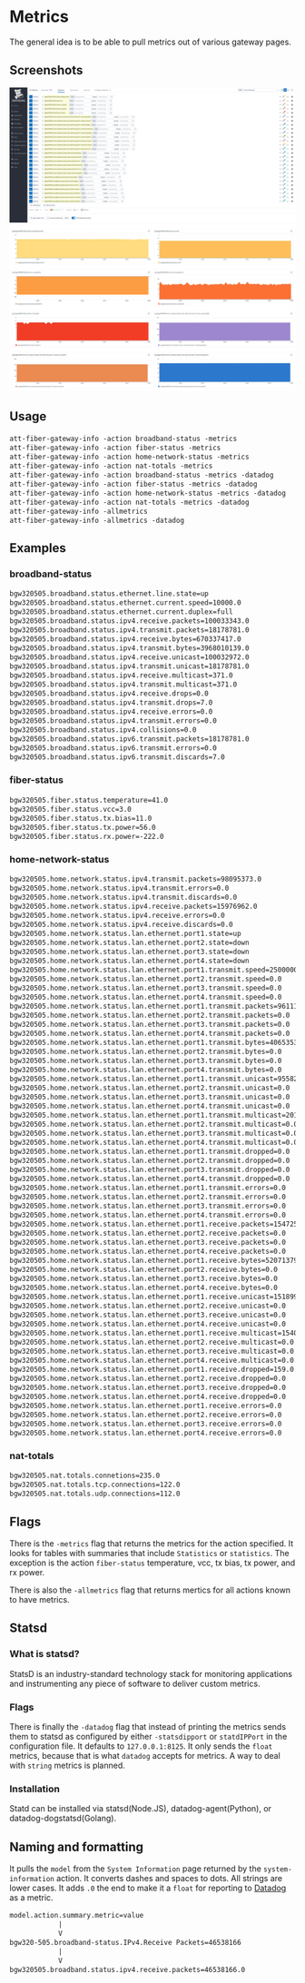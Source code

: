 # Metrics

The general idea is to be able to pull metrics out of various gateway pages.

## Screenshots
![First screenshot](/screenshots/datadog-metrics1.png)
![Second screenshot](/screenshots/datadog-metrics2.png)

## Usage
```
att-fiber-gateway-info -action broadband-status -metrics
att-fiber-gateway-info -action fiber-status -metrics
att-fiber-gateway-info -action home-network-status -metrics
att-fiber-gateway-info -action nat-totals -metrics
att-fiber-gateway-info -action broadband-status -metrics -datadog
att-fiber-gateway-info -action fiber-status -metrics -datadog
att-fiber-gateway-info -action home-network-status -metrics -datadog
att-fiber-gateway-info -action nat-totals -metrics -datadog
att-fiber-gateway-info -allmetrics
att-fiber-gateway-info -allmetrics -datadog
```

## Examples

### broadband-status
```
bgw320505.broadband.status.ethernet.line.state=up
bgw320505.broadband.status.ethernet.current.speed=10000.0
bgw320505.broadband.status.ethernet.current.duplex=full
bgw320505.broadband.status.ipv4.receive.packets=100033343.0
bgw320505.broadband.status.ipv4.transmit.packets=18178781.0
bgw320505.broadband.status.ipv4.receive.bytes=670337417.0
bgw320505.broadband.status.ipv4.transmit.bytes=3968010139.0
bgw320505.broadband.status.ipv4.receive.unicast=100032972.0
bgw320505.broadband.status.ipv4.transmit.unicast=18178781.0
bgw320505.broadband.status.ipv4.receive.multicast=371.0
bgw320505.broadband.status.ipv4.transmit.multicast=371.0
bgw320505.broadband.status.ipv4.receive.drops=0.0
bgw320505.broadband.status.ipv4.transmit.drops=7.0
bgw320505.broadband.status.ipv4.receive.errors=0.0
bgw320505.broadband.status.ipv4.transmit.errors=0.0
bgw320505.broadband.status.ipv4.collisions=0.0
bgw320505.broadband.status.ipv6.transmit.packets=18178781.0
bgw320505.broadband.status.ipv6.transmit.errors=0.0
bgw320505.broadband.status.ipv6.transmit.discards=7.0
```

### fiber-status
```
bgw320505.fiber.status.temperature=41.0
bgw320505.fiber.status.vcc=3.0
bgw320505.fiber.status.tx.bias=11.0
bgw320505.fiber.status.tx.power=56.0
bgw320505.fiber.status.rx.power=-222.0
```

### home-network-status
```
bgw320505.home.network.status.ipv4.transmit.packets=98095373.0
bgw320505.home.network.status.ipv4.transmit.errors=0.0
bgw320505.home.network.status.ipv4.transmit.discards=0.0
bgw320505.home.network.status.ipv4.receive.packets=15976962.0
bgw320505.home.network.status.ipv4.receive.errors=0.0
bgw320505.home.network.status.ipv4.receive.discards=0.0
bgw320505.home.network.status.lan.ethernet.port1.state=up
bgw320505.home.network.status.lan.ethernet.port2.state=down
bgw320505.home.network.status.lan.ethernet.port3.state=down
bgw320505.home.network.status.lan.ethernet.port4.state=down
bgw320505.home.network.status.lan.ethernet.port1.transmit.speed=2500000000.0
bgw320505.home.network.status.lan.ethernet.port2.transmit.speed=0.0
bgw320505.home.network.status.lan.ethernet.port3.transmit.speed=0.0
bgw320505.home.network.status.lan.ethernet.port4.transmit.speed=0.0
bgw320505.home.network.status.lan.ethernet.port1.transmit.packets=96111994.0
bgw320505.home.network.status.lan.ethernet.port2.transmit.packets=0.0
bgw320505.home.network.status.lan.ethernet.port3.transmit.packets=0.0
bgw320505.home.network.status.lan.ethernet.port4.transmit.packets=0.0
bgw320505.home.network.status.lan.ethernet.port1.transmit.bytes=4065353315.0
bgw320505.home.network.status.lan.ethernet.port2.transmit.bytes=0.0
bgw320505.home.network.status.lan.ethernet.port3.transmit.bytes=0.0
bgw320505.home.network.status.lan.ethernet.port4.transmit.bytes=0.0
bgw320505.home.network.status.lan.ethernet.port1.transmit.unicast=95582905.0
bgw320505.home.network.status.lan.ethernet.port2.transmit.unicast=0.0
bgw320505.home.network.status.lan.ethernet.port3.transmit.unicast=0.0
bgw320505.home.network.status.lan.ethernet.port4.transmit.unicast=0.0
bgw320505.home.network.status.lan.ethernet.port1.transmit.multicast=201313.0
bgw320505.home.network.status.lan.ethernet.port2.transmit.multicast=0.0
bgw320505.home.network.status.lan.ethernet.port3.transmit.multicast=0.0
bgw320505.home.network.status.lan.ethernet.port4.transmit.multicast=0.0
bgw320505.home.network.status.lan.ethernet.port1.transmit.dropped=0.0
bgw320505.home.network.status.lan.ethernet.port2.transmit.dropped=0.0
bgw320505.home.network.status.lan.ethernet.port3.transmit.dropped=0.0
bgw320505.home.network.status.lan.ethernet.port4.transmit.dropped=0.0
bgw320505.home.network.status.lan.ethernet.port1.transmit.errors=0.0
bgw320505.home.network.status.lan.ethernet.port2.transmit.errors=0.0
bgw320505.home.network.status.lan.ethernet.port3.transmit.errors=0.0
bgw320505.home.network.status.lan.ethernet.port4.transmit.errors=0.0
bgw320505.home.network.status.lan.ethernet.port1.receive.packets=15472570.0
bgw320505.home.network.status.lan.ethernet.port2.receive.packets=0.0
bgw320505.home.network.status.lan.ethernet.port3.receive.packets=0.0
bgw320505.home.network.status.lan.ethernet.port4.receive.packets=0.0
bgw320505.home.network.status.lan.ethernet.port1.receive.bytes=520713796.0
bgw320505.home.network.status.lan.ethernet.port2.receive.bytes=0.0
bgw320505.home.network.status.lan.ethernet.port3.receive.bytes=0.0
bgw320505.home.network.status.lan.ethernet.port4.receive.bytes=0.0
bgw320505.home.network.status.lan.ethernet.port1.receive.unicast=15189952.0
bgw320505.home.network.status.lan.ethernet.port2.receive.unicast=0.0
bgw320505.home.network.status.lan.ethernet.port3.receive.unicast=0.0
bgw320505.home.network.status.lan.ethernet.port4.receive.unicast=0.0
bgw320505.home.network.status.lan.ethernet.port1.receive.multicast=154025.0
bgw320505.home.network.status.lan.ethernet.port2.receive.multicast=0.0
bgw320505.home.network.status.lan.ethernet.port3.receive.multicast=0.0
bgw320505.home.network.status.lan.ethernet.port4.receive.multicast=0.0
bgw320505.home.network.status.lan.ethernet.port1.receive.dropped=159.0
bgw320505.home.network.status.lan.ethernet.port2.receive.dropped=0.0
bgw320505.home.network.status.lan.ethernet.port3.receive.dropped=0.0
bgw320505.home.network.status.lan.ethernet.port4.receive.dropped=0.0
bgw320505.home.network.status.lan.ethernet.port1.receive.errors=0.0
bgw320505.home.network.status.lan.ethernet.port2.receive.errors=0.0
bgw320505.home.network.status.lan.ethernet.port3.receive.errors=0.0
bgw320505.home.network.status.lan.ethernet.port4.receive.errors=0.0
```

### nat-totals
```
bgw320505.nat.totals.connetions=235.0
bgw320505.nat.totals.tcp.connections=122.0
bgw320505.nat.totals.udp.connections=112.0
```

## Flags

There is the `-metrics` flag that returns the metrics for the action specified. It looks for tables with summaries that include `Statistics` or `statistics`. The exception is the action `fiber-status` temperature, vcc, tx bias, tx power, and rx power.

There is also the `-allmetrics` flag that returns mertics for all actions known to have metrics.


## Statsd
### What is statsd?
StatsD is an industry-standard technology stack for monitoring applications and instrumenting any piece of software to deliver custom metrics.

### Flags
There is finally the `-datadog` flag that instead of printing the metrics sends them to statsd as configured by either `-statsdipport` or `statdIPPort` in the configuration file. It defaults to `127.0.0.1:8125`. It only sends the `float` metrics, because that is what `datadog` accepts for metrics. A way to deal with `string` metrics is planned.

### Installation
Statd can be installed via statsd(Node.JS), datadog-agent(Python), or datadog-dogstatsd(Golang).

## Naming and formatting
It pulls the `model` from the `System Information` page returned by the `system-information` action. It converts dashes and spaces to dots. All strings are lower cases.  It adds `.0` the end to make it a `float` for reporting to [Datadog](https://www.datadoghq.com/) as a metric.


```
model.action.summary.metric=value
            |
            V
bgw320-505.broadband-status.IPv4.Receive Packets=46538166
            |
            V
bgw320505.broadband.status.ipv4.receive.packets=46538166.0
```
